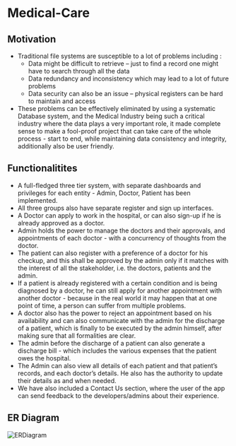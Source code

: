 # Medical-Care

## Motivation
* Traditional file systems are susceptible to a lot of problems including :
  * Data might be difficult to retrieve – just to find a record one might have to search through all the data
  * Data redundancy and inconsistency which may lead to a lot of future problems
  * Data security can also be an issue – physical registers can be hard to maintain and access
* These problems can be effectively eliminated by using a systematic Database system, and the Medical Industry being such a critical industry where the data plays a very important role, it made complete sense to make a fool-proof project that can take care of the whole process - start to end, while maintaining data consistency and integrity, additionally also be user friendly. 

## Functionalitites
* A full-fledged three tier system, with separate dashboards and privileges for each entity - Admin, Doctor, Patient has been implemented.
* All three groups also have separate register and sign up interfaces.
* A Doctor can apply to work in the hospital, or can also sign-up if he is already approved as a doctor.
* Admin holds the power to manage the doctors and their approvals, and appointments of each doctor - with a concurrency of thoughts from the doctor.
* The patient can also register with a preference of a doctor for his checkup, and this shall be approved by the admin only if it matches with the interest of all the stakeholder, i.e. the doctors, patients and the admin.
* If a patient is already registered with a certain condition and is being diagnosed by a doctor, he can still apply for another appointment with another doctor - because in the real world it may happen that at one point of time, a person can suffer from multiple problems.
* A doctor also has the power to reject an appointment based on his availability and can also communicate with the admin for the discharge of a patient, which is finally to be executed by the admin himself, after making sure that all formalities are clear.
* The admin before the discharge of a patient can also generate a discharge bill - which includes the various expenses that the patient owes the hospital.
* The Admin can also view all details of each patient and that patient’s records, and each doctor’s details. He also has the authority to update their details as and when needed.
* We have also included a Contact Us section, where the user of the app can send feedback to the developers/admins about their experience.

## ER Diagram

![ERDiagram](https://user-images.githubusercontent.com/80578052/184318551-2a638951-b41e-4871-aa0c-0d17cb642b00.jpeg)
